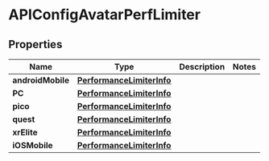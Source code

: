 

# APIConfigAvatarPerfLimiter


## Properties

| Name | Type | Description | Notes |
|------------ | ------------- | ------------- | -------------|
|**androidMobile** | [**PerformanceLimiterInfo**](PerformanceLimiterInfo.md) |  |  |
|**PC** | [**PerformanceLimiterInfo**](PerformanceLimiterInfo.md) |  |  |
|**pico** | [**PerformanceLimiterInfo**](PerformanceLimiterInfo.md) |  |  |
|**quest** | [**PerformanceLimiterInfo**](PerformanceLimiterInfo.md) |  |  |
|**xrElite** | [**PerformanceLimiterInfo**](PerformanceLimiterInfo.md) |  |  |
|**iOSMobile** | [**PerformanceLimiterInfo**](PerformanceLimiterInfo.md) |  |  |



